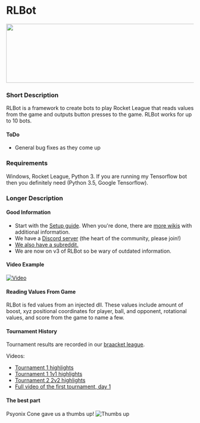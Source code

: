 # RLBot

<p align="center">
  <img width="512" height="158" src="https://github.com/drssoccer55/RLBot/blob/master/images/RLBot.png">
</p>

### Short Description
RLBot is a framework to create bots to play Rocket League that reads values from the game and outputs button presses to the game. RLBot works for up to 10 bots.

#### ToDo
- General bug fixes as they come up

### Requirements
Windows, Rocket League, Python 3. If you are running my Tensorflow bot then you definitely need (Python 3.5, Google Tensorflow).

### Longer Description

#### Good Information
 - Start with the [Setup guide](https://github.com/RLBot/RLBot/wiki/Setup-Instructions-%28current%29). When you're done, there are [more wikis](https://github.com/RLBot/RLBot/wiki) with additional information.
 - We have a [Discord server](https://discord.gg/zbaAKPt) (the heart of the community, please join!)
 - [We also have a subreddit.](https://www.reddit.com/r/RocketLeagueBots/) 
 - We are now on v3 of RLBot so be wary of outdated information.

#### Video Example
[![Video](https://github.com/drssoccer55/RLBot/blob/master/images/vid2thumb6.JPG)](https://youtu.be/aAXe21m0vWo)

#### Reading Values From Game
RLBot is fed values from an injected dll. These values include amount of boost, xyz positional coordinates for player, ball, and opponent, rotational values, and score from the game to name a few.

#### Tournament History
Tournament results are recorded in our [braacket league](https://braacket.com/league/rlbot).

Videos:
 - [Tournament 1 highlights](https://www.youtube.com/watch?v=PY0ggWbpsPg)
 - [Tournament 1 1v1 highlights](https://www.youtube.com/watch?v=mqXwSqy_TOw)
 - [Tournament 2 2v2 highlights](https://www.youtube.com/watch?v=U-esRgPSfn4)
 - [Full video of the first tournament, day 1](https://youtu.be/SKIw4f0ZBxE)

#### The best part
Psyonix Cone gave us a thumbs up!
![Thumbs up](https://github.com/drssoccer55/RLBot/blob/master/images/psyonixcone.jpg)
